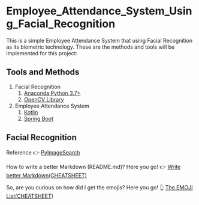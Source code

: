 # Employee_Attendance_System_Using_Facial_Recognition #
This is a simple Employee Attendance System that using Facial Recognition as its biometric technology. These are the methods and tools will be implemented for this project:

## Tools and Methods ##
1. Facial Recognition
	1. [Anaconda Python 3.7+](https://www.anaconda.com/products/individual)
	2. [OpenCV Library](https://anaconda.org/conda-forge/opencv)
2. Employee Attendance System
	1. [Kotlin](https://kotlinlang.org/)
	2. [Spring Boot](https://spring.io/guides/tutorials/spring-boot-kotlin/)

## Facial Recognition ##
Reference :point_right: [PyImageSearch](https://www.pyimagesearch.com/2018/09/24/opencv-face-recognition/)

How to write a better Markdown (README.md)? Here you go! :point_right: [Write better Markdown(CHEATSHEET)](https://github.com/tchapi/markdown-cheatsheet/blob/master/README.md)

So, are you curious on how did I get the emojis? Here you go!  :point_up_2: [The EMOJI List(CHEATSHEET)](https://www.webfx.com/tools/emoji-cheat-sheet/)
